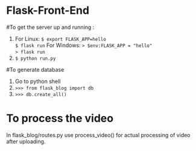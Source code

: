 # Flask-Front-End

#To get the server up and running :
1) For Linux:
   `$ export FLASK_APP=hello`<br/>
   `$ flask run`
   For Windows:
   `> $env:FLASK_APP = "hello"`<br/>
   `> flask run`
2) `$ python run.py`

#To generate database
1) Go to python shell
2) `>>> from flask_blog import db`
3) `>>> db.create_all()`

# To process the video
In flask_blog/routes.py use process_video() for actual processing of video after uploading.
